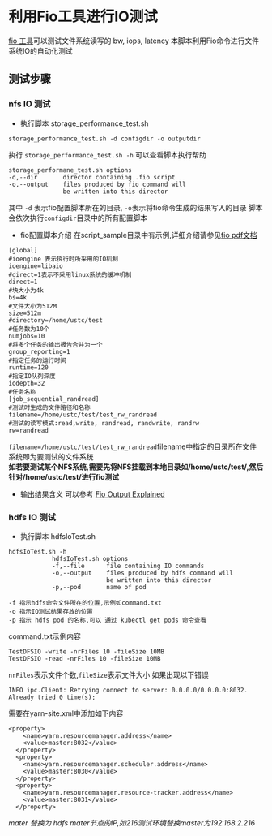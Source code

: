 # 利用Fio工具进行IO测试
[fio 工具](https://media.readthedocs.org/pdf/fio/latest/fio.pdf)可以测试文件系统读写的 bw, iops, latency
本脚本利用Fio命令进行文件系统IO的自动化测试
## 测试步骤
### nfs IO 测试
- 执行脚本  storage_performance_test.sh
```
storage_performance_test.sh -d configdir -o outputdir
```
执行 `storage_performance_test.sh -h` 可以查看脚本执行帮助

```
storage_performane_test.sh options
-d,--dir       director containing .fio script
-o,--output    files produced by fio command will
               be written into this director
```
其中 `-d` 表示fio配置脚本所在的目录, `-o`表示将fio命令生成的结果写入的目录
脚本会依次执行`configdir`目录中的所有配置脚本
- fio配置脚本介绍
在script_sample目录中有示例,详细介绍请参见[fio pdf文档](https://media.readthedocs.org/pdf/fio/latest/fio.pdf)

```
[global]
#ioengine 表示执行时所采用的IO机制
ioengine=libaio
#direct=1表示不采用linux系统的缓冲机制
direct=1
#块大小为4k
bs=4k
#文件大小为512M
size=512m
#directory=/home/ustc/test
#任务数为10个
numjobs=10
#将多个任务的输出报告合并为一个
group_reporting=1
#指定任务的运行时间
runtime=120
#指定IO队列深度
iodepth=32
#任务名称
[job_sequential_randread]
#测试时生成的文件路径和名称
filename=/home/ustc/test/test_rw_randread
#测试的读写模式:read,write, randread, randwrite, randrw
rw=randread
```
`filename=/home/ustc/test/test_rw_randread`filename中指定的目录所在文件系统即为要测试的文件系统    
**如若要测试某个NFS系统,需要先将NFS挂载到本地目录如/home/ustc/test/,然后针对/home/ustc/test/进行fio测试**

- 输出结果含义
可以参考 [Fio Output Explained](http://tobert.github.io/post/2014-04-17-fio-output-explained.html)

### hdfs IO 测试
- 执行脚本  hdfsIoTest.sh
```
hdfsIoTest.sh -h    
            hdfsIoTest.sh options
            -f,--file      file containing IO commands 
            -o,--output    files produced by hdfs command will 
                           be written into this director
            -p,--pod       name of pod
```

```
-f 指示hdfs命令文件所在的位置,示例如command.txt
-o 指示IO测试结果存放的位置
-p 指示 hdfs pod 的名称,可以 通过 kubectl get pods 命令查看
```
command.txt示例内容
```
TestDFSIO -write -nrFiles 10 -fileSize 10MB
TestDFSIO -read -nrFiles 10 -fileSize 10MB
```
`nrFiles`表示文件个数,`fileSize`表示文件大小
如果出现以下错误
```
INFO ipc.Client: Retrying connect to server: 0.0.0.0/0.0.0.0:8032. Already tried 0 time(s);
```
需要在yarn-site.xml中添加如下内容
```
<property>  
    <name>yarn.resourcemanager.address</name>  
    <value>master:8032</value>  
  </property>  
  <property>  
    <name>yarn.resourcemanager.scheduler.address</name>  
    <value>master:8030</value>  
  </property>  
  <property>  
    <name>yarn.resourcemanager.resource-tracker.address</name>  
    <value>master:8031</value>  
  </property>  
```
*mater 替换为 hdfs mater节点的IP,如216测试环境替换master为192.168.2.216*
